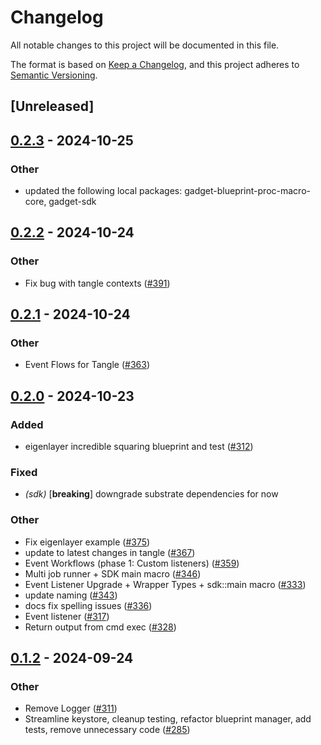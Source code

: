 # Changelog

All notable changes to this project will be documented in this file.

The format is based on [Keep a Changelog](https://keepachangelog.com/en/1.0.0/),
and this project adheres to [Semantic Versioning](https://semver.org/spec/v2.0.0.html).

## [Unreleased]

## [0.2.3](https://github.com/tangle-network/gadget/compare/gadget-blueprint-proc-macro-v0.2.2...gadget-blueprint-proc-macro-v0.2.3) - 2024-10-25

### Other

- updated the following local packages: gadget-blueprint-proc-macro-core, gadget-sdk

## [0.2.2](https://github.com/tangle-network/gadget/compare/gadget-blueprint-proc-macro-v0.2.1...gadget-blueprint-proc-macro-v0.2.2) - 2024-10-24

### Other

- Fix bug with tangle contexts ([#391](https://github.com/tangle-network/gadget/pull/391))

## [0.2.1](https://github.com/tangle-network/gadget/compare/gadget-blueprint-proc-macro-v0.2.0...gadget-blueprint-proc-macro-v0.2.1) - 2024-10-24

### Other

- Event Flows for Tangle ([#363](https://github.com/tangle-network/gadget/pull/363))

## [0.2.0](https://github.com/tangle-network/gadget/compare/gadget-blueprint-proc-macro-v0.1.2...gadget-blueprint-proc-macro-v0.2.0) - 2024-10-23

### Added

- eigenlayer incredible squaring blueprint and test ([#312](https://github.com/tangle-network/gadget/pull/312))

### Fixed

- *(sdk)* [**breaking**] downgrade substrate dependencies for now

### Other

- Fix eigenlayer example ([#375](https://github.com/tangle-network/gadget/pull/375))
- update to latest changes in tangle ([#367](https://github.com/tangle-network/gadget/pull/367))
- Event Workflows (phase 1: Custom listeners) ([#359](https://github.com/tangle-network/gadget/pull/359))
- Multi job runner + SDK main macro ([#346](https://github.com/tangle-network/gadget/pull/346))
- Event Listener Upgrade + Wrapper Types + sdk::main macro ([#333](https://github.com/tangle-network/gadget/pull/333))
- update naming ([#343](https://github.com/tangle-network/gadget/pull/343))
- docs fix spelling issues ([#336](https://github.com/tangle-network/gadget/pull/336))
- Event listener ([#317](https://github.com/tangle-network/gadget/pull/317))
- Return output from cmd exec ([#328](https://github.com/tangle-network/gadget/pull/328))

## [0.1.2](https://github.com/tangle-network/gadget/compare/gadget-blueprint-proc-macro-v0.1.1...gadget-blueprint-proc-macro-v0.1.2) - 2024-09-24

### Other

- Remove Logger ([#311](https://github.com/tangle-network/gadget/pull/311))
- Streamline keystore, cleanup testing, refactor blueprint manager, add tests, remove unnecessary code ([#285](https://github.com/tangle-network/gadget/pull/285))
